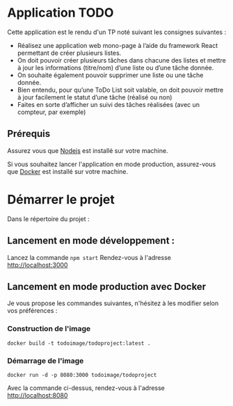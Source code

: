 # Application TODO

Cette application est le rendu d'un TP noté suivant les consignes suivantes :
- Réalisez une application web mono-page à l’aide du framework React permettant de créer plusieurs listes.
- On doit pouvoir créer plusieurs tâches dans chacune des listes et mettre à jour les informations (titre/nom) d’une liste ou d’une tâche donnée.
- On souhaite également pouvoir supprimer une liste ou une tâche donnée.
- Bien entendu, pour qu’une ToDo List soit valable, on doit pouvoir mettre à jour facilement le statut d’une tâche (réalisé ou non)
- Faites en sorte d’afficher un suivi des tâches réalisées (avec un compteur, par exemple)

## Prérequis

Assurez vous que [Nodejs](https://nodejs.org/en/) est installé sur votre machine.

Si vous souhaitez lancer l'application en mode production, assurez-vous que [Docker](https://docs.docker.com/get-docker/) est installé sur votre machine.

# Démarrer le projet

Dans le répertoire du projet :

## Lancement en mode développement : 

Lancez la commande `npm start`
Rendez-vous à l'adresse [http://localhost:3000](http://localhost:3000)

## Lancement en mode production avec Docker

Je vous propose les commandes suivantes, n'hésitez à les modifier selon vos préférences : 

### Construction de l'image
`docker build -t todoimage/todoproject:latest .`

### Démarrage de l'image
`docker run -d -p 8080:3000 todoimage/todoproject`

Avec la commande ci-dessus, rendez-vous à l'adresse [http://localhost:8080](http://localhost:8080)
